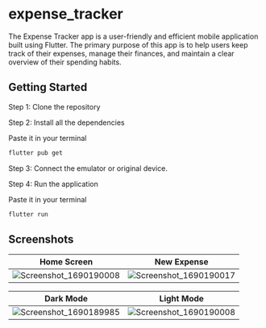 # expense_tracker

The Expense Tracker app is a user-friendly and efficient mobile application built using Flutter. The primary purpose of this app is to help users keep track of their expenses, manage their finances, and maintain a clear overview of their spending habits.



## Getting Started

Step 1: Clone the repository

Step 2: Install all the dependencies 

Paste it in your terminal
``` bash
flutter pub get
```

Step 3: Connect the emulator or original device.

Step 4: Run the application

Paste it in your terminal
``` bash
flutter run
```



## Screenshots

| Home Screen | New Expense | 
| ------- | ----------- |
| ![Screenshot_1690190008](https://github.com/aritroo/expense_tracker/assets/91552411/09f62368-06ee-4c94-b809-f6ac36a7d7c3) | ![Screenshot_1690190017](https://github.com/aritroo/expense_tracker/assets/91552411/0d0fe5ad-95e1-4214-8163-b6d2729253ea) |

| Dark Mode | Light Mode |
| --------- | -------- |
| ![Screenshot_1690189985](https://github.com/aritroo/expense_tracker/assets/91552411/4eb7c5d9-087b-4b4d-b797-be1902be14c4) | ![Screenshot_1690190008](https://github.com/aritroo/expense_tracker/assets/91552411/621ec442-9c16-4b98-90ed-02db280ee302) |


